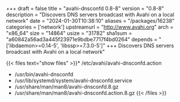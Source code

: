 +++
draft = false
title = "avahi-dnsconfd 0.8-8"
version = "0.8-8"
description = "Discovers DNS servers broadcast with Avahi on a local network"
date = "2024-01-30T10:38:10"
aliases = "/packages/16238"
categories = ['network']
upstreamurl = "http://www.avahi.org"
arch = "x86_64"
size = "14864"
usize = "31782"
sha1sum = "a60842a56ad3a445f23971e9bdbe7717f4bd0264"
depends = "['libdaemon>=0.14-5', 'libssp>=7.3.0-5']"
+++
Discovers DNS servers broadcast with Avahi on a local network"

{{< files text="show files" >}}* /etc/avahi/avahi-dnsconfd.action
* /usr/bin/avahi-dnsconfd
* /usr/lib/systemd/system/avahi-dnsconfd.service
* /usr/share/man/man8/avahi-dnsconfd.8.gz
* /usr/share/man/man8/avahi-dnsconfd.action.8.gz
{{< /files >}}